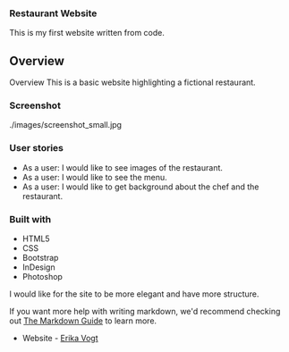  ### Restaurant Website

This is my first website written from code. 



## Overview
Overview
This is a basic website highlighting a fictional restaurant.

### Screenshot

./images/screenshot_small.jpg


### User stories
 - As a user: I would like to see images of the restaurant.
 - As a user: I would like to see the menu.
 - As a user: I would like to get background about the chef and the restaurant. 

### Built with
- HTML5
- CSS
- Bootstrap
- InDesign
- Photoshop


I would like for the site to be more elegant and have more structure. 

If you want more help with writing markdown, we'd recommend checking out [The Markdown Guide](https://www.markdownguide.org/) to learn more.





- Website - [Erika Vogt](https://www.your-site.com)


